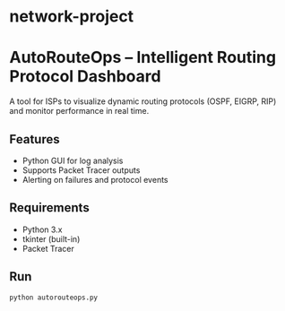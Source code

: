 # network-project
# AutoRouteOps – Intelligent Routing Protocol Dashboard

A tool for ISPs to visualize dynamic routing protocols (OSPF, EIGRP, RIP) and monitor performance in real time.

## Features
- Python GUI for log analysis
- Supports Packet Tracer outputs
- Alerting on failures and protocol events

## Requirements
- Python 3.x
- tkinter (built-in)
- Packet Tracer

## Run
```bash
python autorouteops.py

